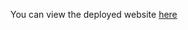 
You can view the deployed website [here](https://iris-smok.github.io/Bootstrap-Walkthrough-Project-Resume//)